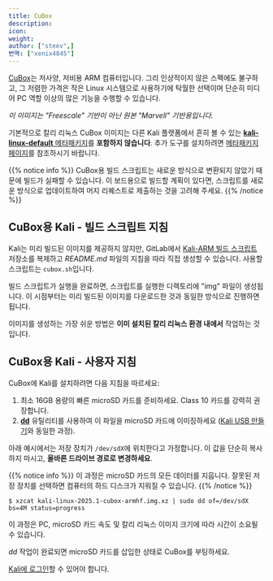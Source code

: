 ```yaml
---
title: CuBox
description:
icon:
weight:
author: ["steev",]
번역: ["xenix4845"]
---
```


[CuBox](https://www.solid-run.com/product/cubox-carrier-base/)는 저사양, 저비용 ARM 컴퓨터입니다. 그리 인상적이지 않은 스펙에도 불구하고, 그 저렴한 가격은 작은 Linux 시스템으로 사용하기에 탁월한 선택이며 단순히 미디어 PC 역할 이상의 많은 기능을 수행할 수 있습니다.

_이 이미지는 "Freescale" 기반이 아닌 원본 "Marvell" 기반용입니다._

기본적으로 칼리 리눅스 CuBox 이미지는 다른 Kali 플랫폼에서 흔히 볼 수 있는 [**kali-linux-default** 메타패키지](/docs/general-use/metapackages/)를 **포함하지 않습니다**. 추가 도구를 설치하려면 [메타패키지 페이지](/docs/general-use/metapackages/)를 참조하시기 바랍니다.

{{% notice info %}}
CuBox용 빌드 스크립트는 새로운 방식으로 변환되지 않았기 때문에 빌드가 실패할 수 있습니다. 이 보드용으로 빌드할 계획이 있다면, 스크립트를 새로운 방식으로 업데이트하여 머지 리퀘스트로 제출하는 것을 고려해 주세요.
{{% /notice %}}

## CuBox용 Kali - 빌드 스크립트 지침

Kali는 미리 빌드된 이미지를 제공하지 않지만, GitLab에서 [Kali-ARM 빌드 스크립트](https://gitlab.com/kalilinux/build-scripts/kali-arm) 저장소를 복제하고 _README.md_ 파일의 지침을 따라 직접 생성할 수 있습니다. 사용할 스크립트는 `cubox.sh`입니다.

빌드 스크립트가 실행을 완료하면, 스크립트를 실행한 디렉토리에 "img" 파일이 생성됩니다. 이 시점부터는 미리 빌드된 이미지를 다운로드한 것과 동일한 방식으로 진행하면 됩니다.

이미지를 생성하는 가장 쉬운 방법은 **이미 설치된 칼리 리눅스 환경 내에서** 작업하는 것입니다.

## CuBox용 Kali - 사용자 지침

CuBox에 Kali를 설치하려면 다음 지침을 따르세요:

1. 최소 16GB 용량의 빠른 microSD 카드를 준비하세요. Class 10 카드를 강력히 권장합니다.
2. **[dd](https://manpages.debian.org/testing/coreutils/dd.1.en.html)** 유틸리티를 사용하여 이 파일을 microSD 카드에 이미징하세요 ([Kali USB 만들기](/docs/usb/live-usb-install-with-windows/)와 동일한 과정).

아래 예시에서는 저장 장치가 `/dev/sdX`에 위치한다고 가정합니다. 이 값을 단순히 복사하지 마시고, **올바른 드라이브 경로로 변경하세요**.

{{% notice info %}}
이 과정은 microSD 카드의 모든 데이터를 지웁니다. 잘못된 저장 장치를 선택하면 컴퓨터의 하드 디스크가 지워질 수 있습니다.
{{% /notice %}}

```console
$ xzcat kali-linux-2025.1-cubox-armhf.img.xz | sudo dd of=/dev/sdX bs=4M status=progress
```

이 과정은 PC, microSD 카드 속도 및 칼리 리눅스 이미지 크기에 따라 시간이 소요될 수 있습니다.

_dd_ 작업이 완료되면 microSD 카드를 삽입한 상태로 CuBox를 부팅하세요.

[Kali에 로그인](/docs/introduction/default-credentials/)할 수 있어야 합니다.
